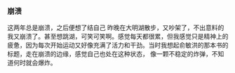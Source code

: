 ### 崩溃
  这两年总是崩溃，之后便想了结自己
  昨晚在大明湖散步，又吵架了，不出意料的我又崩溃了。甚至想跳湖，可笑可笑啊。感觉每天都很累，但我感觉只是精神上的疲惫，因为每次开始运动又好像充满了活力和干劲。当时我想起俞敏洪的那本书的标题，走在崩溃的边缘，感觉自己也处在这种状态，
像一颗不稳定的炸弹，不知道何时就会爆炸。
